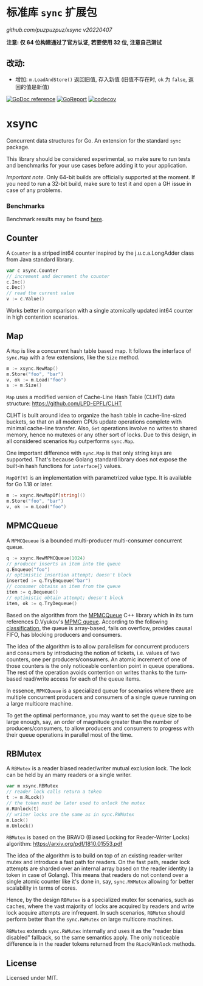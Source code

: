 # 标准库 `sync` 扩展包

*github.com/puzpuzpuz/xsync v20220407*

**注意: 仅 64 位构建通过了官方认证, 若要使用 32 位, 注意自己测试**

## 改动:

- 增加: `m.LoadAndStore()` 返回旧值, 存入新值 (旧值不存在时, `ok` 为 `false`, 返回的值是新值)

[![GoDoc reference](https://img.shields.io/badge/godoc-reference-blue.svg)](https://pkg.go.dev/github.com/puzpuzpuz/xsync)
[![GoReport](https://goreportcard.com/badge/github.com/puzpuzpuz/xsync)](https://goreportcard.com/report/github.com/puzpuzpuz/xsync)
[![codecov](https://codecov.io/gh/puzpuzpuz/xsync/branch/main/graph/badge.svg?token=TR5UFTG9YY)](https://codecov.io/gh/puzpuzpuz/xsync)

# xsync

Concurrent data structures for Go. An extension for the standard `sync` package.

This library should be considered experimental, so make sure to run tests and benchmarks for your use cases before adding it to your application.

*Important note*. Only 64-bit builds are officially supported at the moment. If you need to run a 32-bit build, make sure to test it and open a GH issue in case of any problems.

### Benchmarks

Benchmark results may be found [here](BENCHMARKS.md).

## Counter

A `Counter` is a striped int64 counter inspired by the j.u.c.a.LongAdder class from Java standard library.

```go
var c xsync.Counter
// increment and decrement the counter
c.Inc()
c.Dec()
// read the current value 
v := c.Value()
```

Works better in comparison with a single atomically updated int64 counter in high contention scenarios.

## Map

A `Map` is like a concurrent hash table based map. It follows the interface of `sync.Map` with a few extensions, like the `Size` method.

```go
m := xsync.NewMap()
m.Store("foo", "bar")
v, ok := m.Load("foo")
s := m.Size()
```

`Map` uses a modified version of Cache-Line Hash Table (CLHT) data structure: https://github.com/LPD-EPFL/CLHT

CLHT is built around idea to organize the hash table in cache-line-sized buckets, so that on all modern CPUs update operations complete with minimal cache-line transfer. Also, `Get` operations involve no writes to shared memory, hence no mutexes or any other sort of locks. Due to this design, in all considered scenarios `Map` outperforms `sync.Map`.

One important difference with `sync.Map` is that only string keys are supported. That's because Golang standard library does not expose the built-in hash functions for `interface{}` values.

`MapOf[V]` is an implementation with parametrized value type. It is available for Go 1.18 or later.

```go
m := xsync.NewMapOf[string]()
m.Store("foo", "bar")
v, ok := m.Load("foo")
```

## MPMCQueue

A `MPMCQeueue` is a bounded multi-producer multi-consumer concurrent queue.

```go
q := xsync.NewMPMCQueue(1024)
// producer inserts an item into the queue
q.Enqueue("foo")
// optimistic insertion attempt; doesn't block
inserted := q.TryEnqueue("bar")
// consumer obtains an item from the queue
item := q.Dequeue()
// optimistic obtain attempt; doesn't block
item, ok := q.TryDequeue()
```

Based on the algorithm from the [MPMCQueue](https://github.com/rigtorp/MPMCQueue) C++ library which in its turn references D.Vyukov's [MPMC queue](https://www.1024cores.net/home/lock-free-algorithms/queues/bounded-mpmc-queue). According to the following [classification](https://www.1024cores.net/home/lock-free-algorithms/queues), the queue is array-based, fails on overflow, provides causal FIFO, has blocking producers and consumers.

The idea of the algorithm is to allow parallelism for concurrent producers and consumers by introducing the notion of tickets, i.e. values of two counters, one per producers/consumers. An atomic increment of one of those counters is the only noticeable contention point in queue operations. The rest of the operation avoids contention on writes thanks to the turn-based read/write access for each of the queue items.

In essence, `MPMCQueue` is a specialized queue for scenarios where there are multiple concurrent producers and consumers of a single queue running on a large multicore machine.

To get the optimal performance, you may want to set the queue size to be large enough, say, an order of magnitude greater than the number of producers/consumers, to allow producers and consumers to progress with their queue operations in parallel most of the time.

## RBMutex

A `RBMutex` is a reader biased reader/writer mutual exclusion lock. The lock can be held by an many readers or a single writer.

```go
var m xsync.RBMutex
// reader lock calls return a token
t := m.RLock()
// the token must be later used to unlock the mutex
m.RUnlock(t)
// writer locks are the same as in sync.RWMutex
m.Lock()
m.Unlock()
```

`RBMutex` is based on the BRAVO (Biased Locking for Reader-Writer Locks) algorithm: https://arxiv.org/pdf/1810.01553.pdf

The idea of the algorithm is to build on top of an existing reader-writer mutex and introduce a fast path for readers. On the fast path, reader lock attempts are sharded over an internal array based on the reader identity (a token in case of Golang). This means that readers do not contend over a single atomic counter like it's done in, say, `sync.RWMutex` allowing for better scalability in terms of cores.

Hence, by the design `RBMutex` is a specialized mutex for scenarios, such as caches, where the vast majority of locks are acquired by readers and write lock acquire attempts are infrequent. In such scenarios, `RBMutex` should perform better than the `sync.RWMutex` on large multicore machines.

`RBMutex` extends `sync.RWMutex` internally and uses it as the "reader bias disabled" fallback, so the same semantics apply. The only noticeable difference is in the reader tokens returned from the `RLock`/`RUnlock` methods.

## License

Licensed under MIT.
